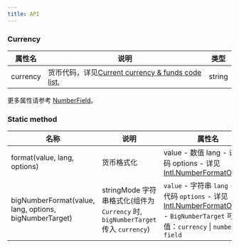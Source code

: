 ```yaml
---
title: API
---
```


### Currency

| 属性名 | 说明                                                                                                           | 类型   |
| -------- | -------------------------------------------------------------------------------------------------------------- | ------ |
| currency | 货币代码，详见[Current currency & funds code list.](https://www.currency-iso.org/en/home/tables/table-a1.html) | string |

更多属性请参考 [NumberField](/zh/procmp/data-entry/number-field/#NumberField)。

### Static method

| 名称                         | 说明       | 属性名                                                                                                                                                                       |
| ---------------------------- | ---------- | -------------------------------------------------------------------------------------------------------------------------------------------------------------------------- |
| format(value, lang, options) | 货币格式化 | value - 数值 lang - 语言代码 options - 详见[Intl.NumberFormatOptions](https://developer.mozilla.org/zh-CN/docs/Web/JavaScript/Reference/Global_Objects/NumberFormat) |
| bigNumberFormat(value, lang, options, bigNumberTarget) | stringMode 字符串格式化(组件为 `Currency` 时, `bigNumberTarget` 传入 `currency`) | `value` - 字符串 `lang` - 语言代码 `options` - 详见[Intl.NumberFormatOptions](https://developer.mozilla.org/zh-CN/docs/Web/JavaScript/Reference/Global_Objects/NumberFormat) - `BigNumberTarget` 可选值：`currency` \| `number-field` |


<style>
.Pane.horizontal.Pane1 .c7n-row {
  margin-bottom: .24rem;
}
.Pane.horizontal.Pane1 div[class^="c7n-col"] {
  margin-bottom: .1rem;
}
</style>
